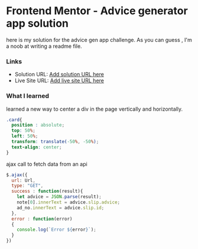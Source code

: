 # Frontend Mentor - Advice generator app solution

here is my solution for the advice gen app challenge.
As you can guess , I'm a noob at writing a readme file.

### Links

- Solution URL: [Add solution URL here](https://your-solution-url.com)
- Live Site URL: [Add live site URL here](https://your-live-site-url.com)

### What I learned

learned a new way to center a div in the page vertically and horizontally.

```css
.card{
  position : absolute;
  top: 50%;
  left: 50%;
  transform: translate(-50%, -50%);
  text-align: center;
}
```

ajax call to fetch data from an api
```js
$.ajax({
  url: Url,
  type: "GET",
  success : function(result){
    let advice = JSON.parse(result);
    note[0].innerText = advice.slip.advice;
    ad_no.innerText = advice.slip.id;
  },
  error : function(error)
  {
    console.log(`Error ${error}`);
  }
})
```
